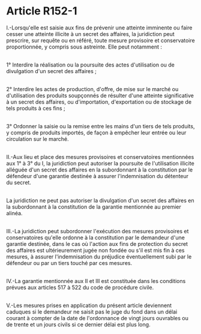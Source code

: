 # Article R152-1

<p>I.-Lorsqu'elle est saisie aux fins de prévenir une atteinte imminente ou faire cesser une atteinte illicite à un secret des affaires, la juridiction peut prescrire, sur requête ou en référé, toute mesure provisoire et conservatoire proportionnée, y compris sous astreinte. Elle peut notamment :<br/><br/>

1° Interdire la réalisation ou la poursuite des actes d'utilisation ou de divulgation d'un secret des affaires ;<br/><br/>

2° Interdire les actes de production, d'offre, de mise sur le marché ou d'utilisation des produits soupçonnés de résulter d'une atteinte significative à un secret des affaires, ou d'importation, d'exportation ou de stockage de tels produits à ces fins ;<br/><br/>

3° Ordonner la saisie ou la remise entre les mains d'un tiers de tels produits, y compris de produits importés, de façon à empêcher leur entrée ou leur circulation sur le marché.<br/><br/>

II.-Aux lieu et place des mesures provisoires et conservatoires mentionnées aux 1° à 3° du I, la juridiction peut autoriser la poursuite de l'utilisation illicite alléguée d'un secret des affaires en la subordonnant à la constitution par le défendeur d'une garantie destinée à assurer l'indemnisation du détenteur du secret.<br/><br/>

La juridiction ne peut pas autoriser la divulgation d'un secret des affaires en la subordonnant à la constitution de la garantie mentionnée au premier alinéa.<br/><br/>

III.-La juridiction peut subordonner l'exécution des mesures provisoires et conservatoires qu'elle ordonne à la constitution par le demandeur d'une garantie destinée, dans le cas où l'action aux fins de protection du secret des affaires est ultérieurement jugée non fondée ou s'il est mis fin à ces mesures, à assurer l'indemnisation du préjudice éventuellement subi par le défendeur ou par un tiers touché par ces mesures.<br/><br/>

IV.-La garantie mentionnée aux II et III est constituée dans les conditions prévues aux articles 517 à 522 du code de procédure civile.<br/><br/>

V.-Les mesures prises en application du présent article deviennent caduques si le demandeur ne saisit pas le juge du fond dans un délai courant à compter de la date de l'ordonnance de vingt jours ouvrables ou de trente et un jours civils si ce dernier délai est plus long.</p>